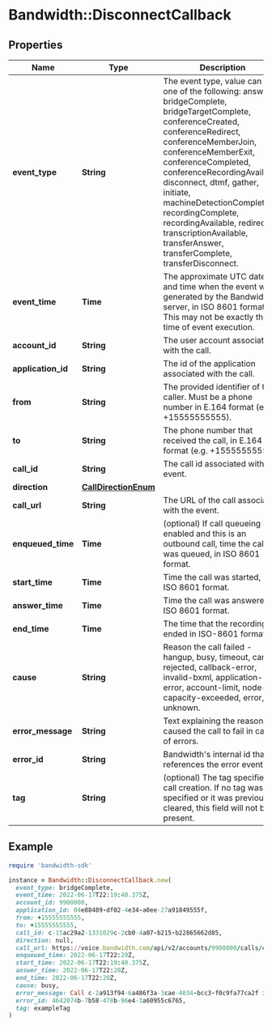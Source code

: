 # Bandwidth::DisconnectCallback

## Properties

| Name | Type | Description | Notes |
| ---- | ---- | ----------- | ----- |
| **event_type** | **String** | The event type, value can be one of the following: answer, bridgeComplete, bridgeTargetComplete, conferenceCreated, conferenceRedirect, conferenceMemberJoin, conferenceMemberExit, conferenceCompleted, conferenceRecordingAvailable, disconnect, dtmf, gather, initiate, machineDetectionComplete, recordingComplete, recordingAvailable, redirect, transcriptionAvailable, transferAnswer, transferComplete, transferDisconnect. | [optional] |
| **event_time** | **Time** | The approximate UTC date and time when the event was generated by the Bandwidth server, in ISO 8601 format. This may not be exactly the time of event execution. | [optional] |
| **account_id** | **String** | The user account associated with the call. | [optional] |
| **application_id** | **String** | The id of the application associated with the call. | [optional] |
| **from** | **String** | The provided identifier of the caller. Must be a phone number in E.164 format (e.g. +15555555555). | [optional] |
| **to** | **String** | The phone number that received the call, in E.164 format (e.g. +15555555555). | [optional] |
| **call_id** | **String** | The call id associated with the event. | [optional] |
| **direction** | [**CallDirectionEnum**](CallDirectionEnum.md) |  | [optional] |
| **call_url** | **String** | The URL of the call associated with the event. | [optional] |
| **enqueued_time** | **Time** | (optional) If call queueing is enabled and this is an outbound call, time the call was queued, in ISO 8601 format. | [optional] |
| **start_time** | **Time** | Time the call was started, in ISO 8601 format. | [optional] |
| **answer_time** | **Time** | Time the call was answered, in ISO 8601 format. | [optional] |
| **end_time** | **Time** | The time that the recording ended in ISO-8601 format | [optional] |
| **cause** | **String** | Reason the call failed - hangup, busy, timeout, cancel, rejected, callback-error, invalid-bxml, application-error, account-limit, node-capacity-exceeded, error, or unknown. | [optional] |
| **error_message** | **String** | Text explaining the reason that caused the call to fail in case of errors. | [optional] |
| **error_id** | **String** | Bandwidth&#39;s internal id that references the error event. | [optional] |
| **tag** | **String** | (optional) The tag specified on call creation. If no tag was specified or it was previously cleared, this field will not be present. | [optional] |

## Example

```ruby
require 'bandwidth-sdk'

instance = Bandwidth::DisconnectCallback.new(
  event_type: bridgeComplete,
  event_time: 2022-06-17T22:19:40.375Z,
  account_id: 9900000,
  application_id: 04e88489-df02-4e34-a0ee-27a91849555f,
  from: +15555555555,
  to: +15555555555,
  call_id: c-15ac29a2-1331029c-2cb0-4a07-b215-b22865662d85,
  direction: null,
  call_url: https://voice.bandwidth.com/api/v2/accounts/9900000/calls/c-15ac29a2-1331029c-2cb0-4a07-b215-b22865662d85,
  enqueued_time: 2022-06-17T22:20Z,
  start_time: 2022-06-17T22:19:40.375Z,
  answer_time: 2022-06-17T22:20Z,
  end_time: 2022-06-17T22:20Z,
  cause: busy,
  error_message: Call c-2a913f94-6a486f3a-3cae-4034-bcc3-f0c9fa77ca2f is already bridged with another call,
  error_id: 4642074b-7b58-478b-96e4-3a60955c6765,
  tag: exampleTag
)
```

